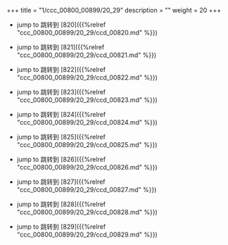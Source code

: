 +++
title = "1/ccc_00800_00899/20_29"
description = ""
weight = 20
+++

* jump to 跳转到 [820]({{%relref "ccc_00800_00899/20_29/ccd_00820.md" %}})

* jump to 跳转到 [821]({{%relref "ccc_00800_00899/20_29/ccd_00821.md" %}})

* jump to 跳转到 [822]({{%relref "ccc_00800_00899/20_29/ccd_00822.md" %}})

* jump to 跳转到 [823]({{%relref "ccc_00800_00899/20_29/ccd_00823.md" %}})

* jump to 跳转到 [824]({{%relref "ccc_00800_00899/20_29/ccd_00824.md" %}})

* jump to 跳转到 [825]({{%relref "ccc_00800_00899/20_29/ccd_00825.md" %}})

* jump to 跳转到 [826]({{%relref "ccc_00800_00899/20_29/ccd_00826.md" %}})

* jump to 跳转到 [827]({{%relref "ccc_00800_00899/20_29/ccd_00827.md" %}})

* jump to 跳转到 [828]({{%relref "ccc_00800_00899/20_29/ccd_00828.md" %}})

* jump to 跳转到 [829]({{%relref "ccc_00800_00899/20_29/ccd_00829.md" %}})

